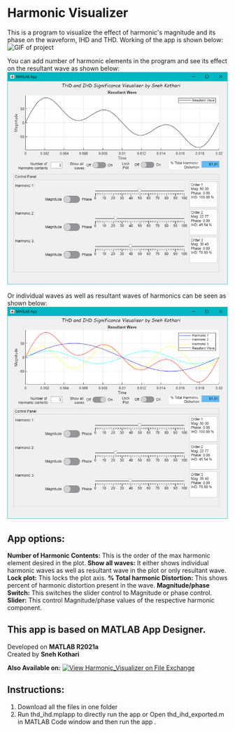 # Harmonic Visualizer
This is a program to visualize the effect of harmonic's magnitude and its phase on the waveform, IHD and THD. 
Working of the app is shown below:
![GIF of project](https://github.com/snehkothari28/Harmonic_Visualizer/blob/main/media/Example.gif)

You can add number of harmonic elements in the program and see its effect on the resultant wave as shown below:
![Image of project](https://github.com/snehkothari28/Harmonic_Visualizer/blob/main/media/thd_ihd%20pic%201.png)

Or individual waves as well as resultant waves of harmonics can be seen as shown below:
![Image of project](https://github.com/snehkothari28/Harmonic_Visualizer/blob/main/media/thd_ihd%20pic%202.png)

## App options:
**Number of Harmonic Contents:** This is the order of the max harmonic element desired in the plot.
**Show all waves:** It either shows individual harmonic waves as well as resultant wave in the plot or only resultant wave.
**Lock plot:** This locks the plot axis.
**% Total harmonic Distortion:** This shows percent of harmonic distortion present in the wave.
**Magnitude/phase Switch:**  This switches the slider control to Magnitude or phase control.
**Slider:** This control Magnitude/phase values of the respective harmonic component.

## This app is based on MATLAB App Designer.

Developed on **MATLAB R2021a** <br />
Created by **Sneh Kothari**

**Also Available on:**
[![View Harmonic_Visualizer on File Exchange](https://www.mathworks.com/matlabcentral/images/matlab-file-exchange.svg)](https://in.mathworks.com/matlabcentral/fileexchange/89704-harmonic_visualizer)

## Instructions:

1. Download all the files in one folder <br />
2. Run thd_ihd.mplapp to directly run the app 
                or
   Open thd_ihd_exported.m in MATLAB Code window and then run the app .
